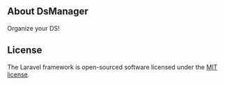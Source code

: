 ## About DsManager

Organize your DS!

## License

The Laravel framework is open-sourced software licensed under the [MIT license](http://opensource.org/licenses/MIT).

